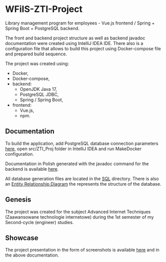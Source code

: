 # WFiIS-ZTI-Project
Library management program for employees - Vue.js frontend / Spring + Spring Boot + PostgreSQL backend.

The front and backend project structure as well as backend javadoc documentation were created using IntelliJ IDEA IDE. There also is a configuration file that allows to build this project using Docker-compose file and prepared build sequence.

The project was created using:
- Docker,
- Docker-compose,
- backend:
  - OpenJDK Java 17,
  - PostgreSQL JDBC,
  - Spring / Spring Boot,
- frontend:
  - Vue.js,
  - npm.

## Documentation

To build the application, add PostgreSQL database connection parameters [here](src/ZTI_Proj/src/main/resources/application.properties), open src/ZTI_Proj folder in IntelliJ IDEA and run MakeDocker configuration.

Documentation in Polish generated with the javadoc command for the backend is available [here](doc/).

All database generation files are located in the [SQL](SQL) directory. There is also an [Entity Relationship Diagram](ERD.pdf) the represents the structure of the database.

## Genesis

The project was created for the subject Advanced Internet Techniques (Zaawansowane technologie internetowe) during the 1st semester of my Second-cycle (engineer) studies.

## Showcase

The project presentation in the form of screenshots is available [here](Screenshots/) and in the above documentation.
